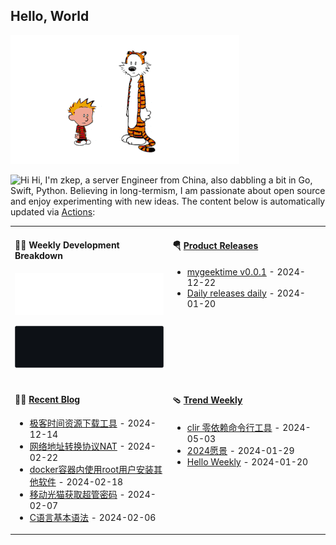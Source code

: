 ## Hello, World

![](https://raw.githubusercontent.com/zkep/zkep/master/images/calvin-and-hobbes.gif)

<img src='https://qpluspicture.oss-cn-beijing.aliyuncs.com/6LjjQA/Hi.gif' alt='Hi' width="24"/> Hi, I'm zkep, a server Engineer from China, also dabbling a bit in Go, Swift, Python.  Believing in long-termism, I am passionate about open source and enjoy experimenting with new ideas. The content below is automatically updated via <a href="https://github.com/zkep/zkep/actions" target="_blank">Actions</a>:

<table width="960px">
<tr>
<td valign="top" width="50%">

#### 🏊‍♂️ Weekly Development Breakdown

![light](https://raw.githubusercontent.com/zkep/zkep/master/images/wakatime_weekly_language_stats.svg#gh-light-mode-only)

![dark](https://raw.githubusercontent.com/zkep/zkep/master/images/wakatime_weekly_language_stats_black.svg#gh-dark-mode-only)

</td>
<td valign="top" width="50%">

#### 🪂 <a href="https://github.com/zkep/zkep/blob/master/releases.md" target="_blank">Product Releases</a>

<!-- recent_releases starts -->
* <a href='https://github.com/zkep/mygeektime/releases/tag/v0.0.1' target='_blank'>mygeektime v0.0.1</a> - 2024-12-22
* <a href='https://github.com/zkep/Daily/releases/tag/v0.0.1' target='_blank'>Daily releases daily</a> - 2024-01-20
<!-- recent_releases ends -->

</td>
</tr>
<tr>
<td valign="top" width="50%">

#### 🤾‍♂️ <a href="https://zkep.github.io" target="_blank">Recent Blog</a>

<!-- blog starts -->
* <a href='https://zkep.github.io/30180.html' target='_blank'>极客时间资源下载工具</a> - 2024-12-14
* <a href='https://zkep.github.io/27208.html' target='_blank'>网络地址转换协议NAT</a> - 2024-02-22
* <a href='https://zkep.github.io/49176.html' target='_blank'>docker容器内使用root用户安装其他软件</a> - 2024-02-18
* <a href='https://zkep.github.io/56953.html' target='_blank'>移动光猫获取超管密码</a> - 2024-02-07
* <a href='https://zkep.github.io/40509.html' target='_blank'>C语言基本语法</a> - 2024-02-06
<!-- blog ends -->

</td>
<td valign="top" width="50%">

#### 🩴 <a href="https://weekly.anyfun.tech" target="_blank">Trend Weekly</a>

<!-- weekly starts -->

* <a href='http://weekly.anyfun.tech/2024/05/03/clir/' target='_blank'>clir 零依赖命令行工具</a> - 2024-05-03
* <a href='http://weekly.anyfun.tech/2024/01/29/year-vision/' target='_blank'>2024愿景</a> - 2024-01-29
* <a href='http://weekly.anyfun.tech/2024/01/20/hello-weekly/' target='_blank'>Hello Weekly</a> - 2024-01-20
<!-- weekly ends -->

</td>
</tr>

</table>
